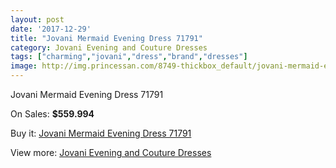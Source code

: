 ```yaml
---
layout: post
date: '2017-12-29'
title: "Jovani Mermaid Evening Dress 71791"
category: Jovani Evening and Couture Dresses
tags: ["charming","jovani","dress","brand","dresses"]
image: http://img.princessan.com/8749-thickbox_default/jovani-mermaid-evening-dress-71791.jpg
---
```

Jovani Mermaid Evening Dress 71791

On Sales: **$559.994**
<a href="https://www.princessan.com/en/jovani-evening-and-couture-dresses/3844-jovani-mermaid-evening-dress-71791.html"><amp-img layout="responsive" width="600" height="600" src="//img.princessan.com/8749-thickbox_default/jovani-mermaid-evening-dress-71791.jpg" alt="Jovani Mermaid Evening Dress 71791 0" /></a>
<a href="https://www.princessan.com/en/jovani-evening-and-couture-dresses/3844-jovani-mermaid-evening-dress-71791.html"><amp-img layout="responsive" width="600" height="600" src="//img.princessan.com/8751-thickbox_default/jovani-mermaid-evening-dress-71791.jpg" alt="Jovani Mermaid Evening Dress 71791 1" /></a>
<a href="https://www.princessan.com/en/jovani-evening-and-couture-dresses/3844-jovani-mermaid-evening-dress-71791.html"><amp-img layout="responsive" width="600" height="600" src="//img.princessan.com/8750-thickbox_default/jovani-mermaid-evening-dress-71791.jpg" alt="Jovani Mermaid Evening Dress 71791 2" /></a>

Buy it: [Jovani Mermaid Evening Dress 71791](https://www.princessan.com/en/jovani-evening-and-couture-dresses/3844-jovani-mermaid-evening-dress-71791.html "Jovani Mermaid Evening Dress 71791")

View more: [Jovani Evening and Couture Dresses](https://www.princessan.com/en/27-jovani-evening-and-couture-dresses "Jovani Evening and Couture Dresses")